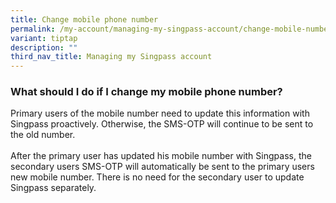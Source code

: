 ```yaml
---
title: Change mobile phone number
permalink: /my-account/managing-my-singpass-account/change-mobile-number/
variant: tiptap
description: ""
third_nav_title: Managing my Singpass account
---
```

<h3>What should I do if I change my mobile phone number?</h3>
<p>Primary users of the mobile number need to update this information with
Singpass proactively. Otherwise, the SMS-OTP will continue to be sent to
the old number.
<br>
<br>After the primary user has updated his mobile number with Singpass, the
secondary users SMS-OTP will automatically be sent to the primary users
new mobile number. There is no need for the secondary user to update Singpass
separately.</p>
<p></p>
<p></p>